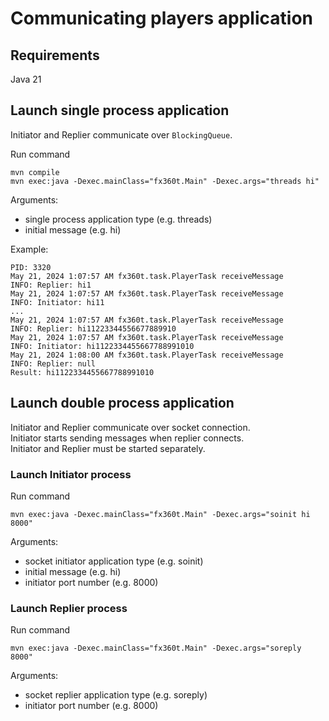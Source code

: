 # Communicating players application

## Requirements

Java 21

## Launch single process application

Initiator and Replier communicate over `BlockingQueue`.

Run command
```
mvn compile
mvn exec:java -Dexec.mainClass="fx360t.Main" -Dexec.args="threads hi"
```
Arguments: 
- single process application type (e.g. threads)
- initial message (e.g. hi)

Example:

```
PID: 3320
May 21, 2024 1:07:57 AM fx360t.task.PlayerTask receiveMessage
INFO: Replier: hi1
May 21, 2024 1:07:57 AM fx360t.task.PlayerTask receiveMessage
INFO: Initiator: hi11
...
May 21, 2024 1:07:57 AM fx360t.task.PlayerTask receiveMessage
INFO: Replier: hi11223344556677889910
May 21, 2024 1:07:57 AM fx360t.task.PlayerTask receiveMessage
INFO: Initiator: hi1122334455667788991010
May 21, 2024 1:08:00 AM fx360t.task.PlayerTask receiveMessage
INFO: Replier: null
Result: hi1122334455667788991010
```

## Launch double process application

Initiator and Replier communicate over socket connection.  
Initiator starts sending messages when replier connects.  
Initiator and Replier must be started separately.

### Launch Initiator process

Run command
```
mvn exec:java -Dexec.mainClass="fx360t.Main" -Dexec.args="soinit hi 8000"
```
Arguments:
- socket initiator application type (e.g. soinit)
- initial message (e.g. hi)
- initiator port number (e.g. 8000)

### Launch Replier process

Run command
```
mvn exec:java -Dexec.mainClass="fx360t.Main" -Dexec.args="soreply 8000"
```
Arguments:
- socket replier application type (e.g. soreply)
- initiator port number (e.g. 8000)

